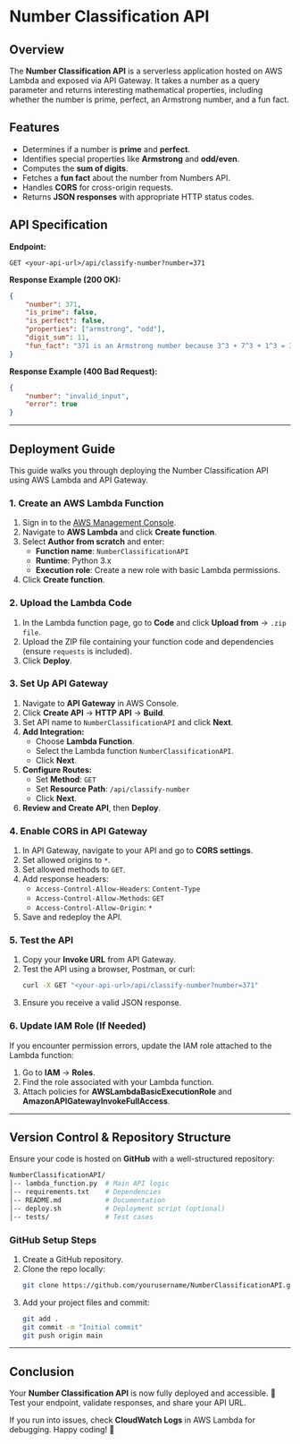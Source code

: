 # Number Classification API

## Overview
The **Number Classification API** is a serverless application hosted on AWS Lambda and exposed via API Gateway. It takes a number as a query parameter and returns interesting mathematical properties, including whether the number is prime, perfect, an Armstrong number, and a fun fact.

## Features
- Determines if a number is **prime** and **perfect**.
- Identifies special properties like **Armstrong** and **odd/even**.
- Computes the **sum of digits**.
- Fetches a **fun fact** about the number from Numbers API.
- Handles **CORS** for cross-origin requests.
- Returns **JSON responses** with appropriate HTTP status codes.

## API Specification
**Endpoint:**
```
GET <your-api-url>/api/classify-number?number=371
```

**Response Example (200 OK):**
```json
{
    "number": 371,
    "is_prime": false,
    "is_perfect": false,
    "properties": ["armstrong", "odd"],
    "digit_sum": 11,
    "fun_fact": "371 is an Armstrong number because 3^3 + 7^3 + 1^3 = 371"
}
```

**Response Example (400 Bad Request):**
```json
{
    "number": "invalid_input",
    "error": true
}
```

---

## Deployment Guide
This guide walks you through deploying the Number Classification API using AWS Lambda and API Gateway.

### **1. Create an AWS Lambda Function**
1. Sign in to the [AWS Management Console](https://aws.amazon.com/console/).
2. Navigate to **AWS Lambda** and click **Create function**.
3. Select **Author from scratch** and enter:
   - **Function name**: `NumberClassificationAPI`
   - **Runtime**: Python 3.x
   - **Execution role**: Create a new role with basic Lambda permissions.
4. Click **Create function**.

### **2. Upload the Lambda Code**
1. In the Lambda function page, go to **Code** and click **Upload from** → `.zip file`.
2. Upload the ZIP file containing your function code and dependencies (ensure `requests` is included).
3. Click **Deploy**.

### **3. Set Up API Gateway**
1. Navigate to **API Gateway** in AWS Console.
2. Click **Create API** → **HTTP API** → **Build**.
3. Set API name to `NumberClassificationAPI` and click **Next**.
4. **Add Integration:**
   - Choose **Lambda Function**.
   - Select the Lambda function `NumberClassificationAPI`.
   - Click **Next**.
5. **Configure Routes:**
   - Set **Method**: `GET`
   - Set **Resource Path**: `/api/classify-number`
   - Click **Next**.
6. **Review and Create API**, then **Deploy**.

### **4. Enable CORS in API Gateway**
1. In API Gateway, navigate to your API and go to **CORS settings**.
2. Set allowed origins to `*`.
3. Set allowed methods to `GET`.
4. Add response headers:
   - `Access-Control-Allow-Headers`: `Content-Type`
   - `Access-Control-Allow-Methods`: `GET`
   - `Access-Control-Allow-Origin`: `*`
5. Save and redeploy the API.

### **5. Test the API**
1. Copy your **Invoke URL** from API Gateway.
2. Test the API using a browser, Postman, or curl:
   ```sh
   curl -X GET "<your-api-url>/api/classify-number?number=371"
   ```
3. Ensure you receive a valid JSON response.

### **6. Update IAM Role (If Needed)**
If you encounter permission errors, update the IAM role attached to the Lambda function:
1. Go to **IAM** → **Roles**.
2. Find the role associated with your Lambda function.
3. Attach policies for **AWSLambdaBasicExecutionRole** and **AmazonAPIGatewayInvokeFullAccess**.

---

## Version Control & Repository Structure
Ensure your code is hosted on **GitHub** with a well-structured repository:
```bash
NumberClassificationAPI/
│-- lambda_function.py  # Main API logic
│-- requirements.txt    # Dependencies
│-- README.md           # Documentation
│-- deploy.sh           # Deployment script (optional)
│-- tests/              # Test cases
```

### **GitHub Setup Steps**
1. Create a GitHub repository.
2. Clone the repo locally:
   ```sh
   git clone https://github.com/yourusername/NumberClassificationAPI.git
   ```
3. Add your project files and commit:
   ```sh
   git add .
   git commit -m "Initial commit"
   git push origin main
   ```

---

## Conclusion
Your **Number Classification API** is now fully deployed and accessible. 🚀 Test your endpoint, validate responses, and share your API URL.

If you run into issues, check **CloudWatch Logs** in AWS Lambda for debugging. Happy coding! 🎉

